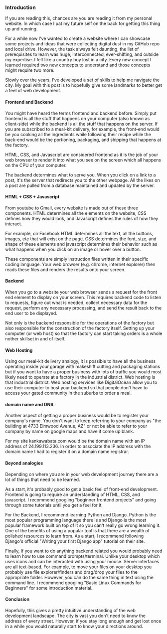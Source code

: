 ### Introduction  

If you are reading this, chances are you are reading it from my personal website. In which case I pat my future self on the back for getting this thing up and running.

For a while now I've wanted to create a website where I can showcase some projects and ideas that were collecting digital dust in my GitHub repo and local drive. However, the task always felt daunting, the list of prerequisites to learn was huge, interconnected, ever-shifting, and outside my expertise. I felt like a country boy lost in a city. Every new concept I learned required two new concepts to understand and those concepts might require two more.

Slowly over the years, I've developed a set of skills to help me navigate the city. My goal with this post is to hopefully give some landmarks to better get a feel of web development.

#### Frontend and Backend  

You might have heard the terms frontend and backend before. Simply put frontend is all the stuff that happens on your computer (also known as client-side) while the backend is all the stuff that happens on the server. If you are subscribed to a meal-kit delivery, for example, the front-end would be you cooking all the ingredients while following their recipe while the back-end would be the portioning, packaging, and shipping that happens at the factory.

HTML, CSS, and Javascript are considered frontend as it is the job of your web browser to render it into what you see on the screen which all happens on the CPU of your computer.

The backend determines what to serve you. When you click on a link to a post, it's the server that redirects you to the other webpage. All the likes on a post are pulled from a database maintained and updated by the server.

#### HTML + CSS + Javascript  

From youtube to Gmail, every website is made out of these three components. HTML determines all the elements on the website, CSS defines how they would look, and Javascript defines the rules of how they interact.

For example, on Facebook HTML determines all the text, all the buttons, images, etc that will exist on the page. CSS determines the font, size, and shape of these elements and javascript determines their behavior such as what happens when you click on an image or hover over a button.

These components are simply instruction files written in their specific coding language. Your web browser (e.g. chrome, internet explorer) then reads these files and renders the results onto your screen.

#### Backend  

When you go to a website your web browser sends a request for the front end element to display on your screen. This requires backend code to listen to requests, figure out what is needed, collect necessary data for the request, perform any necessary processing, and send the result back to the end user to be displayed.

Not only is the backend responsible for the operations of the factory but also responsible for the construction of the factory itself. Setting up your computer (or web host) so that the factory can start taking orders is a whole nother skillset in and of itself.

#### Web Hosting  

Using our meal-kit delivery analogy, it is possible to have all the business operating inside your garage with makeshift cutting and packaging stations but if you want to have a proper business with lots of traffic you would most likely need to operate at a factory in the industrial district. Web hosting is that industrial district. Web hosting services like DigitalOcean allow you to use their computer to host your backend so that people don't have to access your gated community in the suburbs to order a meal.

#### domain name and DNS  

Another aspect of getting a proper business would be to register your company's name. You don't want to keep referring to your company as "the building at 4733 Elmwood Avenue, AZ" or not be able to refer to your company by name on google maps and have it come up blank.

For my site kankawabata.com would be the domain name with an IP address of 24.199.113.236. In order to associate the IP address with the domain name I had to register it on a domain name registrar.

#### Beyond analogies  

Depending on where you are in your web development journey there are a lot of things that need to be learned.

As a start, it's probably good to get a basic feel of front-end development. Frontend is going to require an understanding of HTML, CSS, and javascript. I recommend googling "beginner frontend projects" and going through some tutorials until you get a feel for it.

For the Backend, I recommend learning Python and Django. Python is the most popular programming language there is and Django is the most popular framework built on top of it so you can't really go wrong learning it. One of the benefits of using a popular tool is that there are a wealth of polished resources to learn from. As a start, I recommend following Django's official "Writing your first Django app" tutorial on their site.

Finally, If you want to do anything backend related you would probably need to learn how to use command prompts/terminal. Unlike your desktop which uses icons and can be interacted with using your mouse. Server interfaces are all text-based. For example, to move your files on your desktop you probably use file explorer/finders and drag/drop your files to the appropriate folder. However, you can do the same thing in text using the command line. I recommend googling "Basic Linux Commands for Beginners" for some introduction material.

#### Conclusion  

Hopefully, this gives a pretty intuitive understanding of the web development landscape. The city is vast you don't need to know the address of every street. However, if you stay long enough and get lost once in a while you would naturally start to know your directions around.